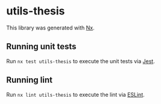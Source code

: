 # utils-thesis

This library was generated with [Nx](https://nx.dev).

## Running unit tests

Run `nx test utils-thesis` to execute the unit tests via [Jest](https://jestjs.io).

## Running lint

Run `nx lint utils-thesis` to execute the lint via [ESLint](https://eslint.org/).
